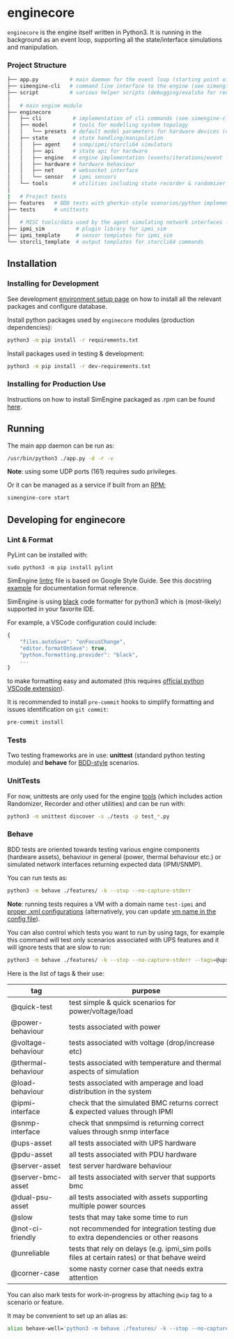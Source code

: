 # enginecore

`enginecore` is the engine itself written in Python3. It is running in the background as an event loop, supporting all the state/interface simulations and manipulation.

### Project Structure

``` bash
├── app.py          # main daemon for the event loop (starting point of the app)
├── simengine-cli   # command line interface to the engine (see simengine-cli -h)
├── script          # various helper scripts (debugging/evalsha for redis etc.)
│
│   # main engine module
├── enginecore
│   ├── cli          # implementation of cli commands (see simengine-cli -h)
│   ├── model        # tools for modelling system topology
│   │   └── presets  # default model parameters for hardware devices (can be overwritten with cli)
│   ├── state        # state handling/manipulation
│   │   ├── agent    # snmp/ipmi/storcli64 simulators
│   │   ├── api      # state api for hardware
│   │   ├── engine   # engine implementation (events/iterations/event loop)
│   │   ├── hardware # hardware behaviour
│   │   ├── net      # websocket interface
│   │   └── sensor   # ipmi sensors
│   └── tools        # utilities including state recorder & randomizer
│
|   # Project tests
├── features   # BDD tests with gherkin-style scenarios/python implementation
├── tests      # unittests
│
│   # MISC tools/data used by the agent simulating network interfaces (SNMP/IPMI)
├── ipmi_sim          # plugin library for ipmi_sim 
├── ipmi_template     # sensor templates for ipmi_sim
└── storcli_template  # output templates for storcli64 commands
```

## Installation

### Installing for Development

See development [environment setup page](https://simengine.readthedocs.io/en/latest/Installation/#development-version) on how to install all the relevant packages and configure database.

Install python packages used by `enginecore` modules (production dependencies):

```bash
python3 -m pip install -r requirements.txt
```

Install packages used in testing & development:

```bash
python3 -m pip install -r dev-requirements.txt
```

### Installing for Production Use

Instructions on how to install SimEngine packaged as .rpm can be found [here](https://simengine.readthedocs.io/en/latest/Installation/#release-rpm).

## Running

The main app daemon can be run as:

```bash
/usr/bin/python3 ./app.py -d -r -v
```

**Note**: using some UDP ports (161) requires sudo privileges.

Or it can be managed as a service if built from an [RPM](https://simengine.readthedocs.io/en/latest/Installation/#release-rpm);

```bash
simengine-core start
```

## Developing for enginecore

### Lint & Format

PyLint can be installed with:

`sudo python3 -m pip install pylint`

SimEngine [lintrc](./.pylintrc) file is based on Google Style Guide. See this docstring [example](http://sphinxcontrib-napoleon.readthedocs.io/en/latest/example_google.html) for documentation format reference.

SimEngine is using [black](https://github.com/psf/black) code formatter for python3 which is (most-likely) supported in your favorite IDE.

For example, a VSCode configuration could include:

```javascript
{
    "files.autoSave": "onFocusChange",
    "editor.formatOnSave": true,
    "python.formatting.provider": "black",
    ...
}
```

to make formatting easy and automated (this requires [official python VSCode extension](https://marketplace.visualstudio.com/items?itemName=ms-python.python)).

It is recommended to install `pre-commit` hooks to simplify formatting and issues identification on `git commit`:

```bash
pre-commit install
```

### Tests

Two testing frameworks are in use: **unittest** (standard python testing module) and **behave** for [BDD-style](https://behave.readthedocs.io/en/latest/) scenarios.

### UnitTests

For now, unittests are only used for the engine [tools](./enginecore/tools) (which includes action Randomizer, Recorder and other utilities) and can be run with:

```bash
python3 -m unittest discover -s ./tests -p test_*.py
```

### Behave

BDD tests are oriented towards testing various engine components (hardware assets), behaviour in general (power, thermal behaviour etc.) or simulated network interfaces returning expected data (IPMI/SNMP).

You can run tests as:

```bash
python3 -m behave ./features/ -k --stop --no-capture-stderr
```

**Note**: running tests requires a VM with a domain name `test-ipmi` and [proper .xml configurations](https://simengine.readthedocs.io/en/latest/Assets%20Configurations/#server-type) (alternatively, you can update [vm name in the config file](./behave.ini)).

You can also control which tests you want to run by using tags, for example this command will test only
scenarios associated with UPS features and it will ignore tests that are slow to run:

```bash
python3 -m behave ./features/ -k --stop --no-capture-stderr --tags=@ups-asset --tags=~@slow
```

Here is the list of tags & their use:

| tag                | purpose                                                                                     |
| ------------------ | ------------------------------------------------------------------------------------------- |
| @quick-test        | test simple & quick scenarios for power/voltage/load                                        |
| @power-behaviour   | tests associated with power                                                                 |
| @voltage-behaviour | tests associated with voltage (drop/increase etc)                                           |
| @thermal-behaviour | tests associated with temperature and thermal aspects of simulation                         |
| @load-behaviour    | tests associated with amperage and load distribution in the system                          |
| @ipmi-interface    | check that the simulated BMC returns correct & expected values through IPMI                 |
| @snmp-interface    | check that snmpsimd is returning correct values through snmp interface                      |
| @ups-asset         | all tests associated with UPS hardware                                                      |
| @pdu-asset         | all tests associated with PDU hardware                                                      |
| @server-asset      | test server hardware behaviour                                                              |
| @server-bmc-asset  | all tests associated with server that supports bmc                                          |
| @dual-psu-asset    | all tests associated with assets supporting multiple power sources                          |
| @slow              | tests that may take some time to run                                                        |
| @not-ci-friendly   | not recommended for integration testing due to extra dependencies or other reasons          |
| @unreliable        | tests that rely on delays (e.g. ipmi_sim polls files at certain rates) or that behave weird |
| @corner-case       | some nasty corner case that needs extra attention                                           |

You can also mark tests for work-in-progress by attaching `@wip` tag to a scenario or feature.

It may be convenient to set up an alias as:

```bash
alias behave-well='python3 -m behave ./features/ -k --stop --no-capture-stderr'
```
